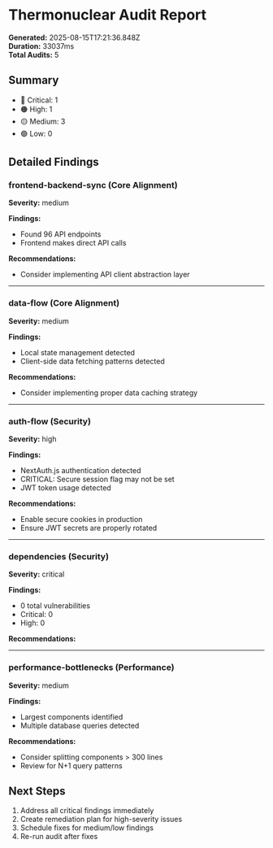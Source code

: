 # Thermonuclear Audit Report

**Generated:** 2025-08-15T17:21:36.848Z  
**Duration:** 33037ms  
**Total Audits:** 5

## Summary

- 🔴 Critical: 1
- 🟠 High: 1
- 🟡 Medium: 3
- 🟢 Low: 0

## Detailed Findings


### frontend-backend-sync (Core Alignment)
**Severity:** medium

**Findings:**
- Found 96 API endpoints
- Frontend makes direct API calls

**Recommendations:**
- Consider implementing API client abstraction layer

---

### data-flow (Core Alignment)
**Severity:** medium

**Findings:**
- Local state management detected
- Client-side data fetching patterns detected

**Recommendations:**
- Consider implementing proper data caching strategy

---

### auth-flow (Security)
**Severity:** high

**Findings:**
- NextAuth.js authentication detected
- CRITICAL: Secure session flag may not be set
- JWT token usage detected

**Recommendations:**
- Enable secure cookies in production
- Ensure JWT secrets are properly rotated

---

### dependencies (Security)
**Severity:** critical

**Findings:**
- 0 total vulnerabilities
- Critical: 0
- High: 0

**Recommendations:**


---

### performance-bottlenecks (Performance)
**Severity:** medium

**Findings:**
- Largest components identified
- Multiple database queries detected

**Recommendations:**
- Consider splitting components > 300 lines
- Review for N+1 query patterns


## Next Steps

1. Address all critical findings immediately
2. Create remediation plan for high-severity issues
3. Schedule fixes for medium/low findings
4. Re-run audit after fixes
